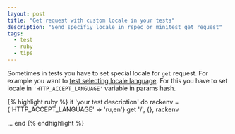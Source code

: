 ```yaml
---
layout: post
title: "Get request with custom locale in your tests"
description: "Send specifiy locale in rspec or minitest get request"
tags:
  - test
  - ruby
  - tips
---
```


Sometimes in tests you have to set special locale for `get` request.
For example you want to [test selecting locale language](https://github.com/mperham/sidekiq/blob/master/test/test_web.rb#L33-L50).
For this you have to set locale in `'HTTP_ACCEPT_LANGUAGE'` variable in params hash.

{% highlight ruby %}
it 'your test description' do
  rackenv = {'HTTP_ACCEPT_LANGUAGE' => 'ru,en'}
  get '/', {}, rackenv

  ...
end
{% endhighlight %}
